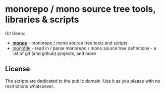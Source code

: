 # monorepo / mono source tree tools, libraries & scripts

Git Gems:

- [**monos**](monos) - monorepo / mono source tree tools and scripts
- [monofile](monofile) - read in / parse monorepo / mono source tree definitions - a list of git (and github) projects, and more





## License

The scripts are dedicated to the public domain.
Use it as you please with no restrictions whatsoever.


